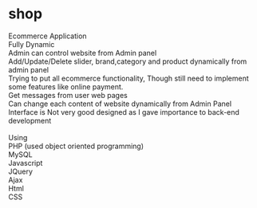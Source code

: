 # shop
Ecommerce Application</br>
Fully Dynamic</br>
Admin can control website from Admin panel</br>
Add/Update/Delete slider, brand,category and product dynamically from admin panel</br>
Trying to put all ecommerce functionality, Though still need to implement some features like online payment.</br>
Get messages from user web pages</br>
Can change each content of website dynamically from Admin Panel</br>
Interface is Not very good designed as I gave importance to back-end development</br>
</br>
Using</br>
PHP (used object oriented programming)</br>
MySQL</br>
Javascript</br>
JQuery</br>
Ajax</br>
Html</br>
CSS</br>
